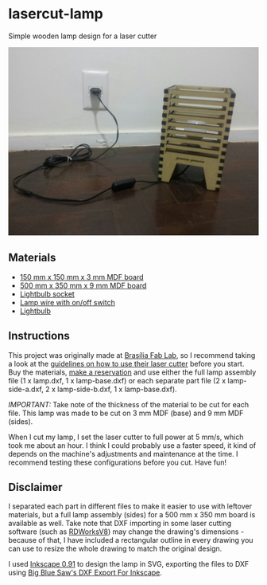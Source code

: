 # lasercut-lamp
Simple wooden lamp design for a laser cutter

![Finished lamp](https://raw.githubusercontent.com/georgebrindeiro/lasercut-lamp/master/lamp.jpg)

## Materials

- [150 mm x 150 mm x 3 mm MDF board](http://www.leroymerlin.com.br/chapa-de-madeira-mdf-bege-cru-2750x1830x3mm_88387313)
- [500 mm x 350 mm x 9 mm MDF board](http://www.leroymerlin.com.br/chapa-de-madeira-mdf-bege-cru-2750x1830x9mm_88365053)
- [Lightbulb socket](http://www.leroymerlin.com.br/soquete-para-lampada-incandescente-preto-voltaggio_86709672)
- [Lamp wire with on/off switch](http://www.leroymerlin.com.br/fio-montado-com-interruptor-2-metros-preto-voltaggio_86709322)
- [Lightbulb](http://www.leroymerlin.com.br/lampada-led-brilia-bulbo-7w-luz-amarela-bivolt_89490163)

## Instructions

This project was originally made at [Brasília Fab Lab](http://brasiliafablab.com.br), so I recommend taking a look at the [guidelines on how to use their laser cutter](https://medium.com/bsbfablab/guia-cortadora-a-laser-f44450bfe130) before you start. Buy the materials, [make a reservation](http://www.brasiliafablab.com.br/reserva) and use either the full lamp assembly file (1 x lamp.dxf, 1 x lamp-base.dxf) or each separate part file (2 x lamp-side-a.dxf, 2 x lamp-side-b.dxf, 1 x lamp-base.dxf).

*IMPORTANT:* Take note of the thickness of the material to be cut for each file. This lamp was made to be cut on 3 mm MDF (base) and 9 mm MDF (sides).

When I cut my lamp, I set the laser cutter to full power at 5 mm/s, which took me about an hour. I think I could probably use a faster speed, it kind of depends on the machine's adjustments and maintenance at the time. I recommend testing these configurations before you cut. Have fun!

## Disclaimer

I separated each part in different files to make it easier to use with leftover materials, but a full lamp assembly (sides) for a 500 mm x 350 mm board is available as well. Take note that DXF importing in some laser cutting software (such as [RDWorksV8](http://www.thunderlaser.com/laser-download)) may change the drawing's dimensions - because of that, I have included a rectangular outline in every drawing you can use to resize the whole drawing to match the original design.

I used [Inkscape 0.91](https://inkscape.org/en/download/) to design the lamp in SVG, exporting the files to DXF using [Big Blue Saw's DXF Export For Inkscape](https://www.bigbluesaw.com/saw/big-blue-saw-blog/general-updates/big-blue-saws-dxf-export-for-inkscape.html).
